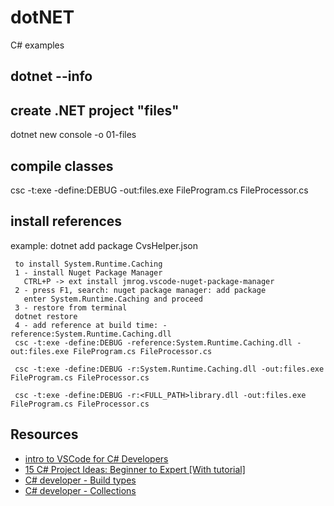 # dotNET
C# examples

## dotnet --info

## create .NET project "files"
dotnet new console -o 01-files

## compile classes
csc -t:exe -define:DEBUG -out:files.exe FileProgram.cs FileProcessor.cs

## install references

example:
dotnet add package CvsHelper.json

```
 to install System.Runtime.Caching 
 1 - install Nuget Package Manager
   CTRL+P -> ext install jmrog.vscode-nuget-package-manager
 2 - press F1, search: nuget package manager: add package
   enter System.Runtime.Caching and proceed
 3 - restore from terminal
 dotnet restore
 4 - add reference at build time: -reference:System.Runtime.Caching.dll
 csc -t:exe -define:DEBUG -reference:System.Runtime.Caching.dll -out:files.exe FileProgram.cs FileProcessor.cs

 csc -t:exe -define:DEBUG -r:System.Runtime.Caching.dll -out:files.exe FileProgram.cs FileProcessor.cs

 csc -t:exe -define:DEBUG -r:<FULL_PATH>library.dll -out:files.exe FileProgram.cs FileProcessor.cs
```
## Resources

* [intro to VSCode for C# Developers](https://www.youtube.com/watch?v=r5dtl9Uq9V0)
* [15 C# Project Ideas: Beginner to Expert [With tutorial]](https://dev.to/nerdjfpb/15-c-project-ideas-beginner-to-expert-with-tutorial-iio)
* [C# developer - Build types](https://dev.to/samfieldscc/things-you-need-to-know-as-a-c-developer-build-types-2igl)
* [C# developer - Collections](https://dev.to/samfieldscc/things-you-need-to-know-as-a-c-developer-collections-md6)



